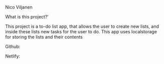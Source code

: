 Nico Viljanen

What is this project?'

This project is a to-do list app, that allows the user to create new lists,
and inside these lists new tasks for the user to do.
This app uses localstorage for storing the lists and their contents

Github:

Netlify: